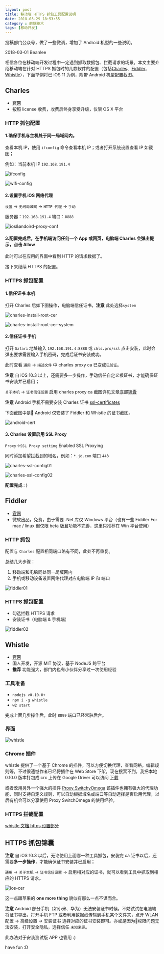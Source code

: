 ```yaml
---
layout: post
title: 移动端 HTTPS 抓包工具配置说明
date: 2018-03-29 18:53:55
category : 前端技术
tags: [移动开发]
---
```


投稿部门公众号，做了一些微调，增加了 Android 机型的一些说明。

2018-03-01 Beanlee

相信各位在移动端开发过程中一定遇到抓取数据包、拦截请求的场景，本文主要介绍移动端在针对 HTTPS 抓包时的几款软件的配置（包括[Charles](#Charles)、[Fiddler](#Fiddler)、[Whistle](#Whistle)），下面举例将已 iOS 11 为例，附带 Android 机型配置截图。

<!-- more -->

## Charles<b id="Charles"></b>

* [官网](https://www.charlesproxy.com/)
* 按照 license 收费，收费后终身享受升级，仅限 OS X 平台

### HTTP 抓包配置

#### 1.确保手机与主机处于同一局域网内。

查看本机 IP，使用 `ifconfig` 命令查看本机 IP；或者打开系统设置查看 IP 如截图；

例如：当前本机 IP `192.168.191.4`

![ifconfig](https://img20.360buyimg.com/uba/jfs/t16375/210/2520307643/222582/31ac0971/5ab0a175N3cbadb49.png.webp)

![wifi-config](https://img10.360buyimg.com/uba/jfs/t17530/312/915989884/252348/b1b61faa/5ab0a1e7N47455815.png.webp)

#### 2.设置手机 iOS 网络代理

`设置` -> `无线局域网` -> `HTTP 代理` -> `手动`

服务器：`192.168.191.4` 端口：`8888`

![ios&andoird-proxy-conf](https://img30.360buyimg.com/uba/jfs/t19171/267/1165626521/82168/a242486c/5abdf072Nd89a456f.png.webp)

#### 3.配置完成后，在手机端访问任何一个 App 或网页，电脑端 Charles 会弹出提示，点击 Allow

此时可以在应用的界面中看到 HTTP 的请求数据了。

接下来继续 HTTPS 的配置。

### HTTPS 抓包配置

#### 1.信任证书 本机

打开 Charles 后如下图操作，电脑端信任证书，**注意** 此处选择`system`

![charles-install-root-cer](https://img13.360buyimg.com/uba/jfs/t16189/305/2463904253/229838/13248112/5ab0a246N431365b3.png.webp)

![charles-install-root-cer-system](https://img30.360buyimg.com/uba/jfs/t15991/176/2548641977/433484/2e35454f/5ab0a26cN86d8f8c1.png.webp)

#### 2.信任证书 手机

打开 `Safari` 地址输入 `192.168.191.4:8888` 或 `chls.pro/ssl` 点击安装，此时会弹出要求需要输入手机密码，完成后证书安装成功。

此时查看 `通用` -> `描述文件` 中 charles proxy ca 已变成`已验证`。

**注意** 自 iOS 10.3 以上，还需要多一步操作，手动信任自定义根证书，才能确保证书安装并已启用；

`关于本机` -> `证书信任设置` 启用 charles proxy ca 截图详见文章底部[锦囊](#tips)

**注意** Android 手机不需要安装 Charles 证书 [ssl-certificates](https://www.charlesproxy.com/documentation/using-charles/ssl-certificates/)

下面截图中是 Android 仅安装了 Fiddler 和 Whistle 的证书截图。

![android-cert](https://img30.360buyimg.com/uba/jfs/t18598/270/1201930732/57036/69b112d/5abdf133N1ef09cfe.png.webp)


#### 3. Charles 设置启用 SSL Proxy

`Proxy`->`SSL Proxy setting` Enabled SSL Proxying

同时添加希望拦截到的域名，例如：`*.jd.com` 端口 `443`

![charles-ssl-config01](https://img14.360buyimg.com/uba/jfs/t17281/140/906435195/142935/49f55aa9/5ab0a4d4Nacbc29d6.png.webp)

![charles-ssl-config02](https://img10.360buyimg.com/uba/jfs/t19591/182/853494454/73346/71990549/5ab0a4acN9ee93450.png.webp)

**配置完成** : )

## Fiddler<b id="Fiddler"></b>

* [官网](https://www.telerik.com/fiddler)
* 微软出品，免费，由于需要 .Net 库仅 Windows 平台（也有一些 Fiddler For mac / linux 但仅限 beta 版且功能不完善，这里只推荐在 Win 平台使用）

### HTTP 抓包

配置与 ``Charles`` 配置相同端口略有不同，此处不再重复。

总结几大步骤：

1. 移动端和电脑同处同一局域网内
2. 手机或移动设备设置网络代理对应电脑端 IP 和 端口

![fiddler01](https://img14.360buyimg.com/uba/jfs/t14656/65/2745558691/37041/b26d6171/5ab0add4N3bd559a6.png.webp)

### HTTPS 抓包配置

* 勾选拦截 HTTPS 请求
* 安装证书（电脑端 & 手机端）

![fiddler02](https://img14.360buyimg.com/uba/jfs/t17401/70/901071906/48039/62c96f01/5ab0add7N4816f088.png.webp)

## Whistle<b id="Whistle"></b>

* [官网](https://avwo.github.io/whistle/)
* 国人开发，开源 MIT 协议，基于 NodeJS 跨平台
* **推荐** 功能强大，部门内也有小伙伴分享过一次使用经验

### 工具准备

* `nodejs v0.10.0+`
* `npm i -g whistle`
* `w2 start`

完成上面几步操作后，此时 `8899` 端口已经常驻后台。

### 界面

![whistle](https://img14.360buyimg.com/uba/jfs/t17362/179/900501459/1903822/f445defb/5ab0bcecNf4b0f762.png.webp)

### Chrome 插件

whistle 提供了一个基于 Chrome 的插件，可以方便切换代理，查看网络，编辑规则等，不过很遗憾作者已经将插件在 Web Store 下架，现在搜索不到，我把本地 0.10.0 版本打包成 crx 上传在 Google Driver 可以访问 [下载](https://drive.google.com/open?id=18RCuXBb_ml6OqLw-3PTSevcpJ81h-F27)

或者改用另外一个强大的插件 [Proxy SwitchyOmega](https://chrome.google.com/webstore/detail/proxy-switchyomega/padekgcemlokbadohgkifijomclgjgif) 该插件也拥有强大的代理功能，同时支持自定义规则，可以自动根据域名或端口等自动选择是否启用代理，以后有机会可以分享使用 Proxy SwitchOmega 的使用经验。

### HTTPS 拦截配置

[whistle 文档 https 设置部分](https://avwo.github.io/whistle/webui/https.html)

## HTTPS 抓包锦囊<b id="tips"></b>

**注意** 自 iOS 10.3 以后，无论使用上面哪一种工具抓包，安装完 ca 证书以后，还需要**多一步操作**，才能确保证书安装并已启用；

`通用` -> `关于本机` -> `证书信任设置` -> 启用相对应的证书，就可以看到工具中抓取到相应的 HTTPS 请求。

![ios-cer](https://img30.360buyimg.com/uba/jfs/t18550/32/1136654112/137090/91a83930/5abdf196N9bc228ff.png.webp)

这一点跟苹果的 **one more thing** 貌似有那么一点不谋而合。

**注意** Android 部分手机（如小米、华为）无法安装证书时候，不妨试试在电脑端将证书导出，打开手机 FTP 或者利用数据线传输到手机某个文件夹，点开 WLAN 配置 -> 高级设置 -> 安装证书 选择对应的证书安装即可。亦或是因为权限问题无法安装，打开安全隐私，选择信任 `未知来源`。

此办法对于安装测试版 APP 也管用 :)

have fun :D